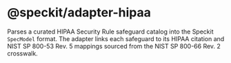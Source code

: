 # @speckit/adapter-hipaa

Parses a curated HIPAA Security Rule safeguard catalog into the Speckit `SpecModel` format. The adapter links each safeguard to
its HIPAA citation and NIST SP 800-53 Rev. 5 mappings sourced from the NIST SP 800-66 Rev. 2 crosswalk.
